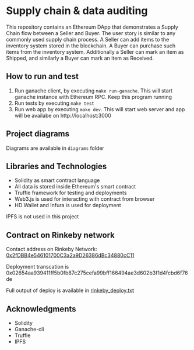 # Supply chain & data auditing

This repository contains an Ethereum DApp that demonstrates a Supply Chain flow between a Seller and Buyer. The user story is similar to any commonly used supply chain process. A Seller can add items to the inventory system stored in the blockchain. A Buyer can purchase such items from the inventory system. Additionally a Seller can mark an item as Shipped, and similarly a Buyer can mark an item as Received.

## How to run and test

1. Run ganache client, by executing `make run-ganache`. This will start ganache instance with Ethereum RPC. Keep this program running
1. Run tests by executing `make test`
1. Run web app by executing `make dev`. This will start web server and app will be availabe on  http://localhost:3000


## Project diagrams

Diagrams are available  in `diagrams` folder

## Libraries and Technologies

 * Solidity as smart contract language
 * All data is stored inside Ethereum's smart contract
 * Truffle framework for testing and deployments
 * Web3.js is used for interacting with contract from browser
 * HD Wallet and Infura is used for deployment

IPFS is not used in this project

## Contract on Rinkeby network

Contact address on Rinkeby Network:  [0x2fDBB4e546101700C3a2a9D26386dBc34880cC11](https://rinkeby.etherscan.io/address/0x2fdbb4e546101700c3a2a9d26386dbc34880cc11)

Deployment transcation is 0x02654aa939411ff5b0fb87c275cefa99bff166494ae3d602b3f1d4fcbd6f76de

Full output of deploy is available in [rinkeby_deploy.txt](rinkeby_deploy.txt)


## Acknowledgments

* Solidity
* Ganache-cli
* Truffle
* IPFS

